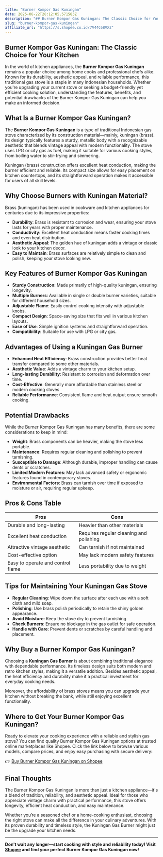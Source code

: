 ```yaml
---
title: "Burner Kompor Gas Kuningan"
date: 2025-06-22T20:12:05.571583Z
description: "## Burner Kompor Gas Kuningan: The Classic Choice for Your Kitchen..."
slug: "burner-kompor-gas-kuningan"
affiliate_url: "https://s.shopee.co.id/7V44C68VX2"
---
```

## Burner Kompor Gas Kuningan: The Classic Choice for Your Kitchen

In the world of kitchen appliances, the **Burner Kompor Gas Kuningan** remains a popular choice among home cooks and professional chefs alike. Known for its durability, aesthetic appeal, and reliable performance, this traditional gas stove is a staple in many Indonesian households. Whether you're upgrading your current stove or seeking a budget-friendly yet efficient cooking solution, understanding the features, benefits, and potential drawbacks of the Burner Kompor Gas Kuningan can help you make an informed decision.

## What Is a Burner Kompor Gas Kuningan?

The **Burner Kompor Gas Kuningan** is a type of traditional Indonesian gas stove characterized by its construction material—mainly, kuningan (brass). Its design typically features a sturdy, metallic body with a recognizable aesthetic that blends vintage appeal with modern functionality. The stove uses LPG or city gas as fuel, making it suitable for various cooking styles, from boiling water to stir-frying and simmering.

Kuningan (brass) construction offers excellent heat conduction, making the burner efficient and reliable. Its compact size allows for easy placement on kitchen countertops, and its straightforward operation makes it accessible for users of all skill levels.

## Why Choose Burners with Kuningan Material?

Brass (kuningan) has been used in cookware and kitchen appliances for centuries due to its impressive properties:

- **Durability**: Brass is resistant to corrosion and wear, ensuring your stove lasts for years with proper maintenance.
- **Conductivity**: Excellent heat conduction means faster cooking times and even heat distribution.
- **Aesthetic Appeal**: The golden hue of kuningan adds a vintage or classic look to your kitchen decor.
- **Easy to Maintain**: Brass surfaces are relatively simple to clean and polish, keeping your stove looking new.

## Key Features of Burner Kompor Gas Kuningan

- **Sturdy Construction**: Made primarily of high-quality kuningan, ensuring longevity.
- **Multiple Burners**: Available in single or double burner varieties, suitable for different household sizes.
- **Adjustable Flame**: Easily control cooking intensity with adjustable knobs.
- **Compact Design**: Space-saving size that fits well in various kitchen layouts.
- **Ease of Use**: Simple ignition systems and straightforward operation.
- **Compatibility**: Suitable for use with LPG or city gas.

## Advantages of Using a Kuningan Gas Burner

- **Enhanced Heat Efficiency**: Brass construction provides better heat transfer compared to some other materials.
- **Aesthetic Value**: Adds a vintage charm to your kitchen setup.
- **Long-lasting Durability**: Resistant to corrosion and deformation over time.
- **Cost-Effective**: Generally more affordable than stainless steel or modern cooking stoves.
- **Reliable Performance**: Consistent flame and heat output ensure smooth cooking.

## Potential Drawbacks

While the Burner Kompor Gas Kuningan has many benefits, there are some considerations to keep in mind:

- **Weight**: Brass components can be heavier, making the stove less portable.
- **Maintenance**: Requires regular cleaning and polishing to prevent tarnishing.
- **Susceptible to Damage**: Although durable, improper handling can cause dents or scratches.
- **Limited Modern Features**: May lack advanced safety or ergonomic features found in contemporary stoves.
- **Environmental Factors**: Brass can tarnish over time if exposed to moisture or air, requiring regular upkeep.

## Pros & Cons Table

| Pros                                       | Cons                                        |
|--------------------------------------------|----------------------------------------------|
| Durable and long-lasting                | Heavier than other materials                |
| Excellent heat conduction                | Requires regular cleaning and polishing   |
| Attractive vintage aesthetic             | Can tarnish if not maintained             |
| Cost-effective option                     | May lack modern safety features           |
| Easy to operate and control flame          | Less portability due to weight             |

## Tips for Maintaining Your Kuningan Gas Stove

- **Regular Cleaning**: Wipe down the surface after each use with a soft cloth and mild soap.
- **Polishing**: Use brass polish periodically to retain the shiny golden appearance.
- **Avoid Moisture**: Keep the stove dry to prevent tarnishing.
- **Check Burners**: Ensure no blockage in the gas outlet for safe operation.
- **Handle with Care**: Prevent dents or scratches by careful handling and placement.

## Why Buy a Burner Kompor Gas Kuningan?

Choosing a **Kuningan Gas Burner** is about combining traditional elegance with dependable performance. Its timeless design suits both modern and retro kitchen styles, making it a versatile addition. Besides aesthetic appeal, the heat efficiency and durability make it a practical investment for everyday cooking needs.

Moreover, the affordability of brass stoves means you can upgrade your kitchen without breaking the bank, while still enjoying excellent functionality.

## Where to Get Your Burner Kompor Gas Kuningan?

Ready to elevate your cooking experience with a reliable and stylish gas stove? You can find quality Burner Kompor Gas Kuningan options at trusted online marketplaces like Shopee. Click the link below to browse various models, compare prices, and enjoy easy purchasing with secure delivery:

👉 [Buy Burner Kompor Gas Kuningan on Shopee](https://s.shopee.co.id/7V44C68VX2)

## Final Thoughts

The Burner Kompor Gas Kuningan is more than just a kitchen appliance—it's a blend of tradition, reliability, and aesthetic appeal. Ideal for those who appreciate vintage charm with practical performance, this stove offers longevity, efficient heat conduction, and easy maintenance.

Whether you’re a seasoned chef or a home-cooking enthusiast, choosing the right stove can make all the difference in your culinary adventures. With its proven durability and timeless style, the Kuningan Gas Burner might just be the upgrade your kitchen needs.

---

**Don't wait any longer—start cooking with style and reliability today! Visit [Shopee](https://s.shopee.co.id/7V44C68VX2) and find your perfect Burner Kompor Gas Kuningan now!**